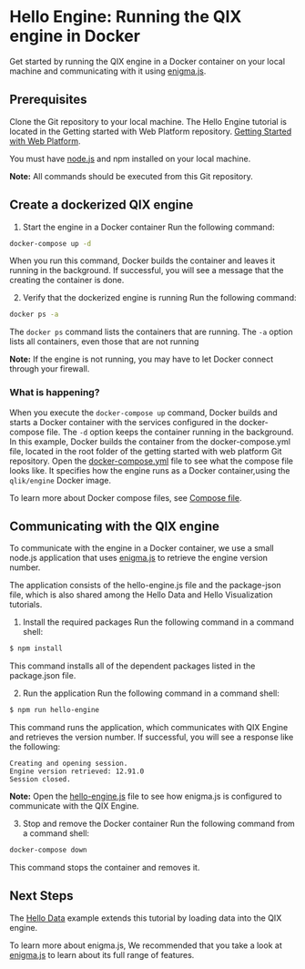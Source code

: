 # Hello Engine: Running the QIX engine in Docker

Get started by running the QIX engine in a Docker container on your local machine and communicating with it using [enigma.js](https://github.com/qlik-oss/enigma.js).

## Prerequisites

Clone the Git repository to your local machine. The Hello Engine tutorial is located in the Getting started with Web Platform repository. 
[Getting Started with Web Platform](https://github.com/qlik-ea/getting-started-with-web-platform).

You must have [node.js](https://nodejs.org/en/) and npm installed on your local machine. 

**Note:** All commands should be executed from this Git repository. 

## Create a dockerized QIX engine

1. Start the engine in a Docker container
Run the following command:

```bash
docker-compose up -d
```
When you run this command, Docker builds the container and leaves it running in the background. If successful, you will see a message that the creating the container is done.

2. Verify that the dockerized engine is running
Run the following command:

```bash
docker ps -a
```

The `docker ps` command lists the containers that are running. The `-a` option lists all containers, even those that are not running 

**Note:** If the engine is not running, you may have to let Docker connect through your firewall. 

### What is happening?

When you execute the `docker-compose up` command, Docker builds and starts a Docker container with the services configured in the docker-compose file. The `-d` option keeps the container running in the background. In this example, Docker builds the container from the docker-compose.yml file, located in the root folder of the getting started with web platform Git repository. Open the [docker-compose.yml](https://github.com/qlik-ea/getting-started-with-web-platform/blob/master/docker-compose.yml) file to see what the compose file looks like. It
specifies how the engine runs as a Docker container,using the `qlik/engine` Docker image. 

To learn more about Docker compose files, see [Compose file](https://docs.docker.com/compose/compose-file/).

## Communicating with the QIX engine

To communicate with the engine in a Docker container, we use a small node.js application that uses [enigma.js](https://github.com/qlik-oss/enigma.js) to retrieve the engine version number. 

The application consists of the hello-engine.js file and the package-json file, which is also shared among the Hello Data and Hello Visualization tutorials. 

1. Install the required packages
Run the following command in a command shell:

```bash
$ npm install
```
This command installs all of the dependent packages listed in the package.json file.

2. Run the application
Run the following command in a command shell:

```bash
$ npm run hello-engine
```
This command runs the application, which communicates with QIX Engine and retrieves the version number. If successful, you will see a response like the following:

```
Creating and opening session.
Engine version retrieved: 12.91.0
Session closed.
```

**Note:** Open the [hello-engine.js](https://github.com/qlik-ea/getting-started-with-web-platform/blob/master/src/hello-engine/hello-engine.js)
file to see how enigma.js is configured to communicate with the QIX Engine.

3. Stop and remove the Docker container
Run the following command from a command shell:

```bash
docker-compose down
```

This command stops the container and removes it. 

## Next Steps

The [Hello Data](./hello-data.md) example extends this tutorial by loading data into the QIX engine.

To learn more about enigma.js, We recommended that you take a look at [enigma.js](https://github.com/qlik-oss/enigma.js) to learn about its full range of
features.
